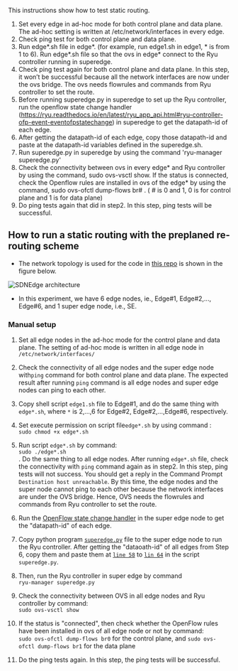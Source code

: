 This instructions show how to test static routing.

1)	Set every edge in ad-hoc mode for both control plane and data plane. The ad-hoc setting is written at /etc/network/interfaces in every edge.
2)	Check ping test for both control plane and data plane.
3)	Run edge*.sh file in edge*.  (for example, run edge1.sh in edge1, * is  from 1 to 6). Run edge*.sh file so that the ovs in edge* connect to the Ryu controller running in superedge.
4)	Check ping test again for both control plane and data plane. In this step, it won’t be successful because all the network interfaces are now under the ovs bridge. The ovs needs flowrules and commands from Ryu controller to set the route.
5)	Before running superedge.py in superedge to set up the Ryu controller, run the openflow state change handler (https://ryu.readthedocs.io/en/latest/ryu_app_api.html#ryu-controller-ofp-event-eventofpstatechange) in superedge to get the datapath-id of each edge.
6)	After getting the datapath-id of each edge, copy those datapath-id and paste at the datapath-id variables defined in the superedge.sh. 
7)	Run superedge.py in superedge by using the command 'ryu-manager superedge.py'
8)	Check the connectivity between ovs in every edge* and Ryu controller by using the command, sudo ovs-vsctl show. If the status is connected, check the Openflow rules are installed in ovs of the edge* by using the command, sudo ovs-ofctl dump-flows br# . ( # is 0 and 1, 0 is for control plane and 1 is for data plane)
9)	Do ping tests again that did in step2. In this step, ping tests will be successful.
## How to run a static routing with the preplaned re-routing scheme
* The network topology is used for the code in [this repo](https://github.com/TNatapon/Privacy_SDN_Edge_IoT/tree/main/flowrules) is shown in the figure below. 
 
 ![SDNEdge architecture](https://github.com/TNatapon/Privacy_SDN_Edge_IoT/blob/main/PlanB/Figure_Readme/SADEdge-Topology.png) 
 
* In this experiment, we have 6 edge nodes, ie., Edge\#1, Edge\#2,..., Edge\#6, and 1 super edge node, i.e., SE. 
### Manual setup
1. Set all edge nodes in the ad-hoc mode for the control plane and data plane. The setting of ad-hoc mode is written in all edge node in
    `/etc/network/interfaces/` <br/>
2. Check the connectivity of all edge nodes and the super edge node with`ping` command for both control plane and data plane. The expected result after running `ping` command is all edge nodes and super edge nodes can ping to each other.

3. Copy shell script `edge1.sh` file to Edge\#1, and do the same thing with `edge*.sh`, where `*` is 2,...,6 for Edge\#2, Edge\#2,...,Edge\#6, respectively.

4. Set execute permission on script file`edge*.sh` by using command : <br/>
`sudo chmod +x edge*.sh` <br/>

5. Run script `edge*.sh` by command:  <br/>
`sudo ./edge*.sh` <br/>.
Do the same thing to all edge nodes. After running `edge*.sh` file, check the connectivity with `ping` command again as in step2. In this step, ping tests will not success. You should get a reply in the Command Prompt `Destination host unreachable`. By this time, the edge nodes and the super node cannot ping to each other because the network interfaces are under the OVS bridge. Hence, OVS needs the flowrules and commands from Ryu controller to set the route. 

6. Run the [OpenFlow state change handler](https://ryu.readthedocs.io/en/latest/ryu_app_api.html#ryu-controller-ofp-event-eventofpstatechange) in the super edge node to get the "datapath-id" of each edge. 

7. Copy python program [`superedge.py`](https://github.com/TNatapon/Privacy_SDN_Edge_IoT/blob/main/flowrules/superedge.py) file to the super edge node to run the Ryu controller. After getting the "dataoath-id" of all edges from Step 6, copy them and paste them at [`line 58`](https://github.com/TNatapon/Privacy_SDN_Edge_IoT/blob/d61178352c897359d9477f5d834ae39588311aed/flowrules/superedge.py#L58) to [`lin 64`](https://github.com/TNatapon/Privacy_SDN_Edge_IoT/blob/d61178352c897359d9477f5d834ae39588311aed/flowrules/superedge.py#L64) in the script `superedge.py`.


8. Then, run the Ryu controller in super edge by command <br/>
`ryu-manager superedge.py` 

9. Check the connectivity between OVS in all edge nodes and Ryu controller by command: <br/>
`sudo ovs-vsctl show`

10. If the status is "connected", then check whether the OpenFlow rules have been installed in ovs of all edge node or not by command: <br />
`sudo ovs-ofctl dump-flows br0`  for the control plane, and
`sudo ovs-ofctl dump-flows br1` for the data plane

11. Do the ping tests again. In this step, the ping tests will be successful.
